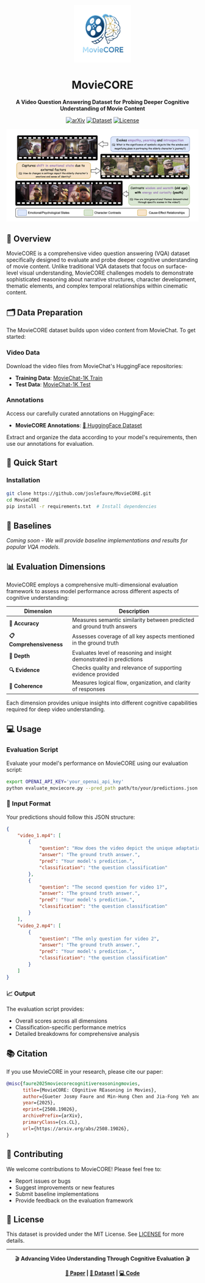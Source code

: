
<div align="center">
  <img src="assets/moviecore_icon.png" alt="MovieCORE Icon" width="150"/>
  
  # MovieCORE
  
  **A Video Question Answering Dataset for Probing Deeper Cognitive Understanding of Movie Content**
  
  [![arXiv](https://img.shields.io/badge/arXiv-2508.19026-b31b1b.svg)](https://arxiv.org/abs/2508.19026)
  [![Dataset](https://img.shields.io/badge/🤗%20Dataset-HuggingFace-yellow.svg)](https://huggingface.co/datasets/MovieCORE/MovieCORE)
  [![License](https://img.shields.io/badge/License-MIT-green.svg)](LICENSE)
  
  ![MovieCore Dataset](assets/poster_teaser.png)
</div>

## 📖 Overview

MovieCORE is a comprehensive video question answering (VQA) dataset specifically designed to evaluate and probe deeper cognitive understanding of movie content. Unlike traditional VQA datasets that focus on surface-level visual understanding, MovieCORE challenges models to demonstrate sophisticated reasoning about narrative structures, character development, thematic elements, and complex temporal relationships within cinematic content.

## 🗂️ Data Preparation

The MovieCORE dataset builds upon video content from MovieChat. To get started:

### Video Data
Download the video files from MovieChat's HuggingFace repositories:
- **Training Data**: [MovieChat-1K Train](https://huggingface.co/datasets/Enxin/MovieChat-1K_train)
- **Test Data**: [MovieChat-1K Test](https://huggingface.co/datasets/Enxin/MovieChat-1K-test)

### Annotations
Access our carefully curated annotations on HuggingFace:
- **MovieCORE Annotations**: [🤗 HuggingFace Dataset](https://huggingface.co/datasets/MovieCORE/MovieCORE/tree/main)

Extract and organize the data according to your model's requirements, then use our annotations for evaluation.

## 🚀 Quick Start

### Installation
```bash
git clone https://github.com/joslefaure/MovieCORE.git
cd MovieCORE
pip install -r requirements.txt  # Install dependencies
```

## 🎯 Baselines
*Coming soon - We will provide baseline implementations and results for popular VQA models.*

## 📊 Evaluation Dimensions

MovieCORE employs a comprehensive multi-dimensional evaluation framework to assess model performance across different aspects of cognitive understanding:

| Dimension | Description |
|-----------|-------------|
| **🎯 Accuracy** | Measures semantic similarity between predicted and ground truth answers |
| **📋 Comprehensiveness** | Assesses coverage of all key aspects mentioned in the ground truth |
| **🧠 Depth** | Evaluates level of reasoning and insight demonstrated in predictions |
| **🔍 Evidence** | Checks quality and relevance of supporting evidence provided |
| **🔗 Coherence** | Measures logical flow, organization, and clarity of responses |

Each dimension provides unique insights into different cognitive capabilities required for deep video understanding.

## 💻 Usage

### Evaluation Script

Evaluate your model's performance on MovieCORE using our evaluation script:

```bash
export OPENAI_API_KEY='your_openai_api_key'
python evaluate_moviecore.py --pred_path path/to/your/predictions.json
```

### 📝 Input Format

Your predictions should follow this JSON structure:

```json
{
    "video_1.mp4": [
        {
            "question": "How does the video depict the unique adaptations of the species in the Sahara Desert, and what roles do these species play in their ecosystem?",
            "answer": "The ground truth answer.",
            "pred": "Your model's prediction.",
            "classification": "the question classification"
        },
        {
            "question": "The second question for video 1?",
            "answer": "The ground truth answer.",
            "pred": "Your model's prediction.",
            "classification": "the question classification"
        }
    ],
    "video_2.mp4": [
        {
            "question": "The only question for video 2",
            "answer": "The ground truth answer.",
            "pred": "Your model's prediction.",
            "classification": "the question classification"
        }
    ]
}
```

### 📈 Output

The evaluation script provides:
- Overall scores across all dimensions
- Classification-specific performance metrics
- Detailed breakdowns for comprehensive analysis

## 📚 Citation

If you use MovieCORE in your research, please cite our paper:

```bibtex
@misc{faure2025moviecorecognitivereasoningmovies,
      title={MovieCORE: COgnitive REasoning in Movies}, 
      author={Gueter Josmy Faure and Min-Hung Chen and Jia-Fong Yeh and Ying Cheng and Hung-Ting Su and Yung-Hao Tang and Shang-Hong Lai and Winston H. Hsu},
      year={2025},
      eprint={2508.19026},
      archivePrefix={arXiv},
      primaryClass={cs.CL},
      url={https://arxiv.org/abs/2508.19026}, 
}
```

## 🤝 Contributing

We welcome contributions to MovieCORE! Please feel free to:
- Report issues or bugs
- Suggest improvements or new features
- Submit baseline implementations
- Provide feedback on the evaluation framework

## 📄 License

This dataset is provided under the MIT License. See [LICENSE](LICENSE) for more details.

---

<div align="center">
  <p>🎬 <strong>Advancing Video Understanding Through Cognitive Evaluation</strong> 🎬</p>
  
  **[📖 Paper](https://arxiv.org/abs/2508.19026v1) | [🤗 Dataset](https://huggingface.co/datasets/MovieCORE/MovieCORE) | [💻 Code](https://github.com/joslefaure/MovieCORE)**
</div>